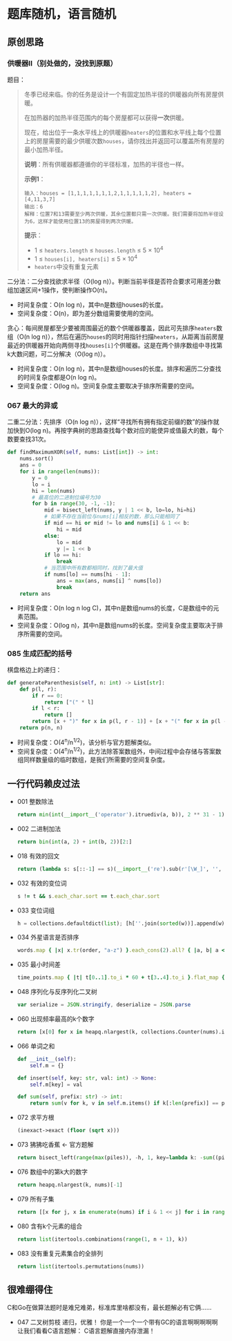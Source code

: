 # 题库随机，语言随机

## 原创思路

### 供暖器II（别处做的，没找到原题）
题目：
> 冬季已经来临。你的任务是设计一个有固定加热半径的供暖器向所有房屋供暖。
>
> 在加热器的加热半径范围内的每个房屋都可以获得**一次**供暖。
>
> 现在，给出位于一条水平线上的供暖器`heaters`的位置和水平线上每个位置上的房屋需要的最少供暖次数`houses`，请你找出并返回可以覆盖所有房屋的最小加热半径。
>
> **说明**：所有供暖器都遵循你的半径标准，加热的半径也一样。
>
> **示例1**：
> ```
> 输入：houses = [1,1,1,1,1,1,1,2,1,1,1,1,1,2], heaters = [4,11,3,7]
> 输出：6
> 解释：位置7和13需要至少两次供暖，其余位置都只需一次供暖。我们需要将加热半径设为6，这样才能使用位置13的房屋得到两次供暖。
> ```
>
> **提示**：
> - 1 ≤ `heaters.length` ≤ `houses.length` ≤ 5 × 10<sup>4</sup>
> - 1 ≤ `houses[i], heaters[i]` ≤ 5 × 10<sup>4</sup>
> - `heaters`中没有重复元素

二分法：二分查找欲求半径（O(log n)）。判断当前半径是否符合要求可用差分数组加速区间+1操作，使判断操作O(n)。

- 时间复杂度：O(n log n)，其中n是数组houses的长度。
- 空间复杂度：O(n)，即为差分数组需要使用的空间。

贪心：每间房屋都至少要被周围最近的数个供暖器覆盖，因此可先排序`heaters`数组（O(n log n)），然后在遍历`houses`的同时用指针扫描`heaters`，从距离当前房屋最近的供暖器开始向两侧寻找`houses[i]`个供暖器。这是在两个排序数组中寻找第k大数问题，可二分解决（O(log n)）。

- 时间复杂度：O(n log n)，其中n是数组houses的长度。排序和遍历二分查找的时间复杂度都是O(n log n)。
- 空间复杂度：O(log n)。空间复杂度主要取决于排序所需要的空间。

### 067 最大的异或
二重二分法：先排序（O(n log n)），这样“寻找所有拥有指定前缀的数”的操作就加快到O(log n)。再按字典树的思路查找每个数对应的能使异或值最大的数，每个数要查找31次。

```python
def findMaximumXOR(self, nums: List[int]) -> int:
    nums.sort()
    ans = 0
    for i in range(len(nums)):
        y = 0
        lo = i
        hi = len(nums)
        # 最高位的二进制位编号为30
        for b in range(30, -1, -1):
            mid = bisect_left(nums, y | 1 << b, lo=lo, hi=hi)
            # 如果不存在当前位与nums[i]相反的数，那么只能相同了
            if mid == hi or mid != lo and nums[i] & 1 << b:
                hi = mid
            else:
                lo = mid
                y |= 1 << b
            if lo == hi:
                break
            # 当范围中所有数都相同时，找到了最大值
            if nums[lo] == nums[hi - 1]:
                ans = max(ans, nums[i] ^ nums[lo])
                break
    return ans
```

- 时间复杂度：O(n log n log C)，其中n是数组nums的长度，C是数组中的元素范围。
- 空间复杂度：O(log n)，其中n是数组nums的长度。空间复杂度主要取决于排序所需要的空间。

### 085 生成匹配的括号
棋盘格边上的递归：

```python
def generateParenthesis(self, n: int) -> List[str]:
    def p(l, r):
        if r == 0:
            return ["(" * l]
        if l < r:
            return []
        return [x + ")" for x in p(l, r - 1)] + [x + "(" for x in p(l - 1, r)]
    return p(n, n)
```

- 时间复杂度：O(4<sup>n</sup>/n<sup>1/2</sup>)，该分析与官方题解类似。
- 空间复杂度：O(4<sup>n</sup>/n<sup>1/2</sup>)，此方法除答案数组外，中间过程中会存储与答案数组同样数量级的临时数组，是我们所需要的空间复杂度。

## 一行代码赖皮过法

- 001 整数除法
  ```python
  return min(int(__import__('operator').itruediv(a, b)), 2 ** 31 - 1)
  ```
- 002 二进制加法
  ```python
  return bin(int(a, 2) + int(b, 2))[2:]
  ```
- 018 有效的回文
  ```python
  return (lambda s: s[::-1] == s)(__import__('re').sub(r'[\W_]', '', s).casefold())
  ```
- 032 有效的变位词
  ```ruby
  s != t && s.each_char.sort == t.each_char.sort
  ```
- 033 变位词组
  ```python
  h = collections.defaultdict(list); [h[''.join(sorted(w))].append(w) for w in strs]; return list(h.values())
  ```
- 034 外星语言是否排序
  ```ruby
  words.map { |x| x.tr(order, "a-z") }.each_cons(2).all? { |a, b| a <= b }
  ```
- 035 最小时间差
  ```ruby
  time_points.map { |t| t[0..1].to_i * 60 + t[3..4].to_i }.flat_map { |t| [t, t + 1440] }.sort.each_cons(2).map { |a, b| b - a }.min
  ```
- 048 序列化与反序列化二叉树
  ```javascript
  var serialize = JSON.stringify, deserialize = JSON.parse
  ```
- 060 出现频率最高的k个数字
  ```python
  return [x[0] for x in heapq.nlargest(k, collections.Counter(nums).items(), key=lambda x: x[1])]
  ```
- 066 单词之和
  ```python
  def __init__(self):
      self.m = {}

  def insert(self, key: str, val: int) -> None:
      self.m[key] = val

  def sum(self, prefix: str) -> int:
      return sum(v for k, v in self.m.items() if k[:len(prefix)] == prefix)
  ```
- 072 求平方根
  ```lisp
  (inexact->exact (floor (sqrt x)))
  ```
- 073 狒狒吃香蕉 ← 官方题解
  ```python
  return bisect_left(range(max(piles)), -h, 1, key=lambda k: -sum((pile + k - 1) // k for pile in piles))
  ```
- 076 数组中的第k大的数字
  ```python
  return heapq.nlargest(k, nums)[-1]
  ```
- 079 所有子集
  ```python
  return [[x for j, x in enumerate(nums) if i & 1 << j] for i in range(1 << len(nums))]
  ```
- 080 含有k个元素的组合
  ```python
  return list(itertools.combinations(range(1, n + 1), k))
  ```
- 083 没有重复元素集合的全排列
  ```python
  return list(itertools.permutations(nums))
  ```

## 很难绷得住
C和Go在做算法题时是难兄难弟，标准库里啥都没有，最长题解必有它俩……

- 047 二叉树剪枝
  递归，优雅！
  你是一个一个一个带有GC的语言啊啊啊啊啊
  让我们看看C语言题解：
  C语言题解直接内存泄漏！
